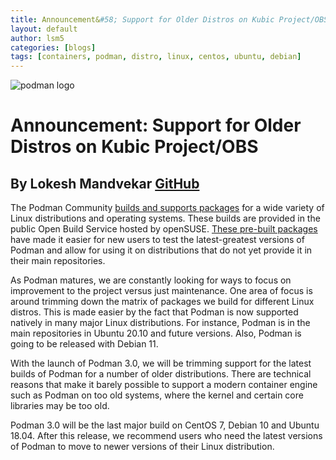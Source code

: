 ```yaml
---
title: Announcement&#58; Support for Older Distros on Kubic Project/OBS
layout: default
author: lsm5
categories: [blogs]
tags: [containers, podman, distro, linux, centos, ubuntu, debian]
---
```


![podman logo](../static/vectors/raw/podman.svg)

# Announcement&#58; Support for Older Distros on Kubic Project/OBS

## By Lokesh Mandvekar [GitHub](https://github.com/lsm5)

The Podman Community [builds and supports packages](https://podman.io/getting-started/installation)
for a wide variety of Linux distributions and operating systems. These builds are
provided in the public Open Build Service hosted by openSUSE.
[These pre-built packages](https://download.opensuse.org/repositories/devel:/kubic:/libcontainers:/stable/)
have made it easier for new users to test the latest-greatest
versions of Podman and allow for using it on distributions that do not yet provide
it in their main repositories.

<!--truncate-->

As Podman matures, we are constantly looking for ways to focus on improvement to
the project versus just maintenance. One area of focus is around trimming down the
matrix of packages we build for different Linux distros. This is made easier by the
fact that Podman is now supported natively in many major Linux distributions.
For instance, Podman is in the main repositories in Ubuntu 20.10 and future versions.
Also, Podman is going to be released with Debian 11.

With the launch of Podman 3.0, we will be trimming support for the latest builds of
Podman for a number of older distributions. There are technical reasons that make it
barely possible to support a modern container engine such as Podman on too old
systems, where the kernel and certain core libraries may be too old.

Podman 3.0 will be the last major build on CentOS 7, Debian 10 and Ubuntu 18.04.
After this release, we recommend users who need the latest versions of Podman to move
to newer versions of their Linux distribution.
